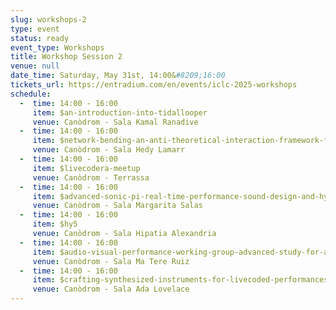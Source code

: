```yaml
---
slug: workshops-2
type: event
status: ready
event_type: Workshops
title: Workshop Session 2
venue: null
date_time: Saturday, May 31st, 14:00&#8209;16:00
tickets_url: https://entradium.com/en/events/iclc-2025-workshops
schedule:
  -  time: 14:00 - 16:00
     item: $an-introduction-into-tidallooper
     venue: Canòdrom - Sala Kamal Ranadive
  -  time: 14:00 - 16:00
     item: $network-bending-an-anti-theoretical-interaction-framework-for-in
     venue: Canòdrom - Sala Hedy Lamarr
  -  time: 14:00 - 16:00
     item: $livecodera-meetup
     venue: Canòdrom - Terrassa
  -  time: 14:00 - 16:00
     item: $advanced-sonic-pi-real-time-performance-sound-design-and-hybrid
     venue: Canòdrom - Sala Margarita Salas
  -  time: 14:00 - 16:00
     item: $hy5
     venue: Canòdrom - Sala Hipatia Alexandria
  -  time: 14:00 - 16:00
     item: $audio-visual-performance-working-group-advanced-study-for-and
     venue: Canòdrom - Sala Ma Tere Ruiz
  -  time: 14:00 - 16:00
     item: $crafting-synthesized-instruments-for-livecoded-performances-the
     venue: Canòdrom - Sala Ada Lovelace 
---
```

